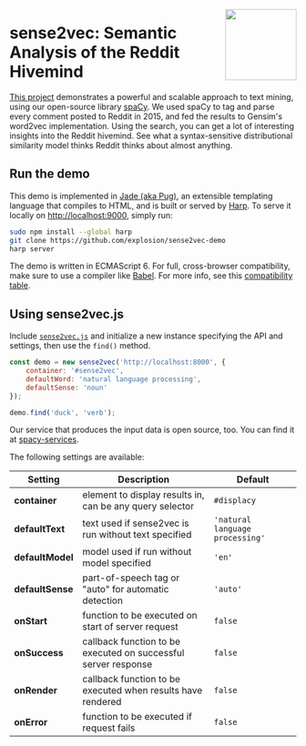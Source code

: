 <a href="https://explosion.ai"><img src="https://explosion.ai/assets/img/logo.svg" width="125" height="125" align="right" /></a>

# sense2vec: Semantic Analysis of the Reddit Hivemind

[This project](https://demos.explosion.ai/sense2vec) demonstrates a powerful and scalable approach to text mining, using our open-source library [spaCy](https://spacy.io). We used spaCy to tag and parse every comment posted to Reddit in 2015, and fed the results to Gensim's word2vec implementation. Using the search, you can get a lot of interesting insights into the Reddit hivemind. See what a syntax-sensitive distributional similarity model thinks Reddit thinks about almost anything.

## Run the demo

This demo is implemented in [Jade (aka Pug)](https://www.jade-lang.org), an extensible templating language that compiles to HTML, and is built or served by [Harp](https://harpjs.com). To serve it locally on [http://localhost:9000](http://localhost:9000), simply run:

```bash
sudo npm install --global harp
git clone https://github.com/explosion/sense2vec-demo
harp server
```

The demo is written in ECMAScript 6. For full, cross-browser compatibility, make sure to use a compiler like [Babel](https://github.com/babel/babel). For more info, see this [compatibility table](https://kangax.github.io/compat-table/es6/).

## Using  sense2vec.js

Include [`sense2vec.js`](assets/js/sense2vec.js) and initialize a new instance specifying the API and settings, then use the `find()` method.

```javascript
const demo = new sense2vec('http://localhost:8000', {
    container: '#sense2vec',
    defaultWord: 'natural language processing',
    defaultSense: 'noun'
});

demo.find('duck', 'verb');
```

Our service that produces the input data is open source, too. You can find it at [spacy-services](https://github.com/explosion/spacy-services).

The following settings are available:

| Setting | Description | Default |
| --- | --- | --- |
| **container** | element to display results in, can be any query selector | `#displacy` |
| **defaultText** | text used if sense2vec is run without text specified | `'natural language processing'` |
| **defaultModel** | model used if run without model specified | `'en'` |
| **defaultSense** | part-of-speech tag or "auto" for automatic detection | `'auto'` |
| **onStart** | function to be executed on start of server request | `false` |
| **onSuccess** | callback function to be executed on successful server response | `false` |
| **onRender** | callback function to be executed when results have rendered | `false` |
| **onError** | function to be executed if request fails | `false` |

